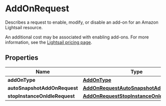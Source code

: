 

# AddOnRequest

<p>Describes a request to enable, modify, or disable an add-on for an Amazon Lightsail resource.</p> <note> <p>An additional cost may be associated with enabling add-ons. For more information, see the <a href=\"https://aws.amazon.com/lightsail/pricing/\">Lightsail pricing page</a>.</p> </note>

## Properties

| Name | Type | Description | Notes |
|------------ | ------------- | ------------- | -------------|
|**addOnType** | [**AddOnType**](AddOnType.md) |  |  |
|**autoSnapshotAddOnRequest** | [**AddOnRequestAutoSnapshotAddOnRequest**](AddOnRequestAutoSnapshotAddOnRequest.md) |  |  [optional] |
|**stopInstanceOnIdleRequest** | [**AddOnRequestStopInstanceOnIdleRequest**](AddOnRequestStopInstanceOnIdleRequest.md) |  |  [optional] |



